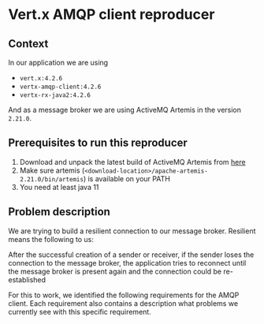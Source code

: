 # Vert.x AMQP client reproducer
## Context
In our application we are using
* `vert.x:4.2.6`
* `vertx-amqp-client:4.2.6`
* `vertx-rx-java2:4.2.6`

And as a message broker we are using ActiveMQ Artemis in the version `2.21.0`.

## Prerequisites to run this reproducer
1. Download and unpack the latest build of ActiveMQ Artemis from
   [here](https://activemq.apache.org/components/artemis/download/)
2. Make sure artemis (`<download-location>/apache-artemis-2.21.0/bin/artemis`) is available on your PATH
3. You need at least java 11

## Problem description
We are trying to build a resilient connection to our message broker. Resilient means the following to us:

After the successful creation of a sender or receiver, if the sender loses the connection to the message broker, the
application tries to reconnect until the message broker is present again and the connection could be re-established

For this to work, we identified the following requirements for the AMQP client. Each requirement also contains a
description what problems we currently see with this specific requirement.

